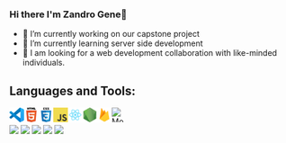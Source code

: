 ### Hi there I'm Zandro Gene👋



- 🔭 I’m currently working on our capstone project
- 🌱 I’m currently learning server side development
- 👯 I am looking for a web development collaboration with like-minded individuals.




## Languages and Tools:
<p>
<img align="left" alt="Visual Studio Code" width="26px" src="https://raw.githubusercontent.com/github/explore/80688e429a7d4ef2fca1e82350fe8e3517d3494d/topics/visual-studio-code/visual-studio-code.png" />
<img align="left" alt="HTML5" width="26px" src="https://raw.githubusercontent.com/github/explore/80688e429a7d4ef2fca1e82350fe8e3517d3494d/topics/html/html.png" />
<img align="left" alt="CSS3" width="26px" src="https://raw.githubusercontent.com/github/explore/80688e429a7d4ef2fca1e82350fe8e3517d3494d/topics/css/css.png" />
<img align="left" alt="JavaScript" width="26px" src="https://raw.githubusercontent.com/github/explore/80688e429a7d4ef2fca1e82350fe8e3517d3494d/topics/javascript/javascript.png" />
<img align="left" alt="React" width="26px" src="https://raw.githubusercontent.com/github/explore/80688e429a7d4ef2fca1e82350fe8e3517d3494d/topics/react/react.png" />
<img align="left" alt="Node.js" width="26px" src="https://raw.githubusercontent.com/github/explore/80688e429a7d4ef2fca1e82350fe8e3517d3494d/topics/nodejs/nodejs.png" />
<img align="left" alt="Firebase" width="26px" src="https://raw.githubusercontent.com/github/explore/78df643247d429f6cc873026c0622819ad797942/topics/firebase/firebase.png" />
<img align="left" alt="MongoDB" width="26px" height="26px" src="https://raw.githubusercontent.com/mongodb/mongo/master/docs/leaf.svg" />
<p>
  <br/>
<p>
<img src="https://img.shields.io/badge/express.js%20-%23404d59.svg?&style=for-the-badge"/>
<img src="https://img.shields.io/badge/NPM%20-CB3837?logo=npm&logoColor=white&style=for-the-badge" />
<img src="https://img.shields.io/badge/Yarn%20-2C8EBB?logo=yarn&logoColor=white&style=for-the-badge" />
<img src="https://img.shields.io/badge/Git%20-F05032?logo=git&logoColor=white&style=for-the-badge" />
<img src="https://img.shields.io/badge/github-%23100000.svg?&style=for-the-badge&logo=github&logoColor=white">
<p>
